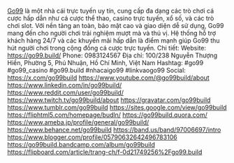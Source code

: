 <a href="https://go99.build/">Go99</a> là một nhà cái trực tuyến uy tín, cung cấp đa dạng các trò chơi cá cược hấp dẫn như cá cược thể thao, casino trực tuyến, xổ số, và các trò chơi slot. Với nền tảng an toàn, bảo mật cao và giao diện dễ sử dụng, Go99 mang đến cho người chơi trải nghiệm mượt mà và thú vị. Hệ thống hỗ trợ khách hàng 24/7 và các khuyến mãi hấp dẫn là điểm mạnh giúp Go99 thu hút người chơi trong cộng đồng cá cược trực tuyến.
Chi tiết:
Website: <a href="https://go99.build/">https://go99.build/</a>
Phone: 0983124567
Địa chỉ: 100/238 Nguyễn Thượng Hiền, Phường 5, Phú Nhuận, Hồ Chí Minh, Việt Nam
Hashtag: #go99 #go99_casino #go99.build #nhacaigo99 #linkvaogo99
Social:
<a href="https://x.com/go99build">https://x.com/go99build</a>
<a href="https://www.youtube.com/@go99build/about">https://www.youtube.com/@go99build/about</a>
<a href="https://www.linkedin.com/in/go99build/">https://www.linkedin.com/in/go99build/</a>
<a href="https://www.reddit.com/user/go99build/">https://www.reddit.com/user/go99build/</a>
<a href="https://www.twitch.tv/go99build/about">https://www.twitch.tv/go99build/about</a>
<a href="https://gravatar.com/go99build">https://gravatar.com/go99build</a>
<a href="https://www.tumblr.com/go99build">https://www.tumblr.com/go99build</a>
<a href="https://sites.google.com/view/go99build">https://sites.google.com/view/go99build</a>
<a href="https://fliphtml5.com/homepage/budln/">https://fliphtml5.com/homepage/budln/</a>
<a href="https://go99build.quora.com/">https://go99build.quora.com/</a>
<a href="https://www.ameba.jp/profile/general/go99build/">https://www.ameba.jp/profile/general/go99build/</a>
<a href="https://www.behance.net/go99build">https://www.behance.net/go99build</a>
<a href="https://band.us/band/97006697/intro">https://band.us/band/97006697/intro</a>
<a href="https://www.blogger.com/profile/05790632642496783106">https://www.blogger.com/profile/05790632642496783106</a>
<a href="https://go99build.bandcamp.com/album/go99build">https://go99build.bandcamp.com/album/go99build</a>
<a href="https://flipboard.com/article/trang-ch/f-0d21749256%2Fgo99.build">https://flipboard.com/article/trang-ch/f-0d21749256%2Fgo99.build</a>
